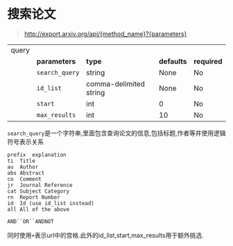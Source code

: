 # 搜索论文
> http://export.arxiv.org/api/{method_name}?{parameters}

|       |                |                        |              |              |
| ----- | -------------- | ---------------------- | ------------ | ------------ |
| query |                |                        |              |              |
|       | **parameters** | **type**               | **defaults** | **required** |
|       | `search_query` | string                 | None         | No           |
|       | `id_list`      | comma-delimited string | None         | No           |
|       | `start`        | int                    | 0            | No           |
|       | `max_results`  | int                    | 10           | No           |

`search_query`是一个字符串,里面包含查询论文的信息,包括标题,作者等并使用逻辑符号表示关系

```
prefix  explanation
ti  Title
au  Author
abs Abstract
co  Comment
jr  Journal Reference
cat Subject Category
rn  Report Number
id  Id (use id_list instead)
all All of the above
```

```
AND``OR``ANDNOT
```

同时使用`+`表示url中的宫格.此外的id_list,start,max_results用于额外挑选.
